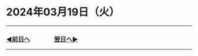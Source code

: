 # 2024年03月19日（火）

---

### [◀️前日へ](https://github.com/yuasys/chatty-journal/blob/main/2024/03/2024-03-19.md)&emsp;&emsp;&emsp;&emsp;[翌日へ▶️](https://github.com/yuasys/chatty-journal/blob/main/2024/03/2024-03-20.md)

---
